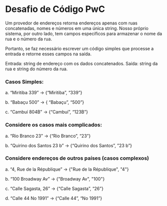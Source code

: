 # Desafio de Código PwC

Um provedor de endereços retorna endereços apenas com ruas concatenadas, nomes e números em uma única string. Nosso próprio sistema, por outro lado, tem campos específicos para armazenar o nome da rua e o número da rua.

Portanto, se faz necessário escrever um código simples que processe a entrada e retorne esses campos na saída.

Entrada: string de endereço com os dados concatenados.
Saída: string da rua e string do número da rua.

### Casos Simples:
a. “Miritiba 339” -> {“Miritiba”, “339”}

b. “Babaçu 500” -> { “Babaçu”, “500”}

c. “Cambuí 804B” -> {“Cambuí”, “123B”}

### Considere os casos mais complicados:
a. “Rio Branco 23” -> {“Rio Branco”, “23”}

b. “Quirino dos Santos 23 b” -> {“Quirino dos Santos”, ”23 b”}

### Considere endereços de outros países (casos complexos)
a. “4, Rue de la République” -> {"Rue de la République", "4"}

b. “100 Broadway Av” -> {"Broadway Av", "100"}

c. “Calle Sagasta, 26” -> {“Calle Sagasta”, “26”}

d. “Calle 44 No 1991” -> {“Calle 44”, “No 1991”}
